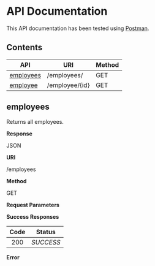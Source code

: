 API Documentation
=================

This API documentation has been tested using [Postman](https://www.getpostman.com/).

Contents
--------

| API                                 | URI                       | Method    |
|-------------------------------------|---------------------------|-----------|
| [employees](#employees)             | /employees/               | GET       |
| [employee](#employee)               | /employee/{id}            | GET       |

employees
-------

Returns all employees.

**Response**

JSON

**URI**

/employees

**Method**

GET

**Request Parameters**

**Success Responses**

| Code | Status    |                                                                               
|:----:|:---------:|
| 200  | *SUCCESS* |

**Error**
